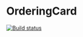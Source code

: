 # OrderingCard
[![Build status](https://ci.appveyor.com/api/projects/status/47xjl4c3pgidcbsd?svg=true)](https://ci.appveyor.com/project/Anna-Stankevich/aqa-homework-3)
